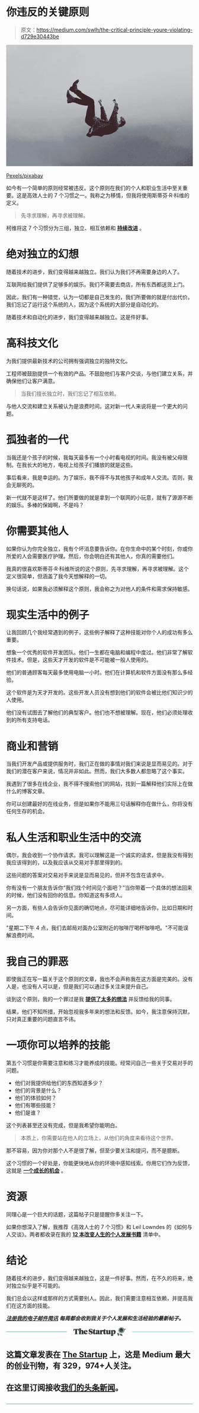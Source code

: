# 你违反的关键原则

> 原文：<https://medium.com/swlh/the-critical-principle-youre-violating-d729e30443be>

![](img/1677daca56a14379f2765fcb2b3b515b.png)

[Pexels/pixabay](https://pixabay.com/en/action-adult-checkered-shirt-1838330/)

如今有一个简单的原则经常被违反。这个原则在我们的个人和职业生活中至关重要。这是高效人士的 7 个习惯之一。我称之为移情，但我将使用斯蒂芬·R·科维的定义。

> 先寻求理解，再寻求被理解。

柯维将这 7 个习惯分为三组，独立、相互依赖和 [**持续改进**](https://ideavisionaction.com/personal-success/self-evaluation-for-continuous-improvement-of-your-life/) 。

# 绝对独立的幻想

随着技术的进步，我们变得越来越独立。我们认为我们不再需要身边的人了。

互联网给我们提供了足够多的娱乐。我们不需要去商店，所有东西都送货上门。

因此，我们有一种错觉，认为一切都是自己发生的，我们所要做的就是付出代价。我们忘记了运行这个系统的人，因为这个系统的大部分是自动化的。

随着技术和自动化的进步，我们变得越来越独立。这是件好事。

# 高科技文化

为我们提供最新技术的公司拥有强调独立的独特文化。

工程师被鼓励提供一个有效的产品。不鼓励他们与客户交谈，与他们建立关系，并确保他们让客户满意。

> 当我们擅长独立时，我们忘记了相互依赖。

与他人交流和建立关系被认为是浪费时间。这对新一代人来说将是一个更大的问题。

# 孤独者的一代

当我还是个孩子的时候，我每天最多有一个小时看电视的时间。我没有被父母限制。在我长大的地方，电视上给孩子们播放的就是这些。

事后看来，我是幸运的。为了娱乐，我不得不与其他孩子和成年人交流。否则，我会无聊死的。

新一代就不是这样了。他们所要做的就是拿到一个联网的小玩意，就有了源源不断的娱乐。多棒的保姆啊，不是吗？

# 你需要其他人

如果你认为你完全独立，我有个坏消息要告诉你。在你生命中的某个时刻，你或你所爱的人会需要医疗护理。然后，你会明白还有其他人，你真的需要他们。

我真的很喜欢斯蒂芬·R·科维所说的这个原则，先寻求理解，再寻求被理解。这个定义很简单，但涵盖了我今天想解释的一切。

换句话说，如果我必须解释这个原则，我会称之为对他人的条件和需求保持敏感。

# 现实生活中的例子

让我回顾几个我经常遇到的例子，这些例子解释了这种技能对你个人的成功有多么重要。

想象一个优秀的软件开发团队。他们一生都在电脑和编程中度过。他们非常了解软件技术。但是，这些天才开发的软件是不可能被一般人使用的。

他们的普通顾客每天最多使用电脑一小时。他们在计算机和软件方面没有那么多经验。

这个软件是为天才开发的。这些开发人员没有想到他们的软件会被比他们知识少的人使用。

他们没有试图去了解他们的典型客户。他们也不想被理解。现在，他们必须处理收到的所有支持电话。

# 商业和营销

当我们开发产品或提供服务时，我们正在做的事情对我们来说是显而易见的。对于我们的潜在客户来说，情况并非如此。然而，我们大多数人都忽略了这个事实。

我遇到了很多在线企业，我不得不搜索他们的网站，找到一篇解释他们实际上在做什么的博客文章。

你可以创建最好的在线业务，但是如果你不能用三句话解释你在做什么，你将没有任何生存的机会。

# 私人生活和职业生活中的交流

偶尔，我会收到一个协作请求。我可以理解这是一个诚实的请求，但是我没有得到我应该得到的，以及我应该从交易对手那里得到的。

这些问题的答案对交易对手来说是显而易见的，但并不包含在请求中。

你有没有一个朋友告诉你“我们找个时间见个面吧？”当你带着一个具体的想法回来的时候，他们没有回你的信息。你知道这有多烦人。

另一方面，有些人会告诉你见面的确切地点，尽可能详细地告诉你，比如日期和时间。

"星期二下午 4 点，我们去邮局对面办公室附近的咖啡厅喝杯咖啡吧。"不可能误解浪费时间。

# 我自己的罪恶

即使我正在写一篇关于这个原则的文章，我也不会声称我在这方面是完美的。没有人是，也没有人可以是，但是我们可以通过多关注来提升自己。

谈到这个原则，我的一个罪过是我 [**提供了太多的想法**](https://ideavisionaction.com/personal-development/this-is-how-you-annoy-people-without-even-realizing-it/) 并反馈给我的同事。

结果，他们不知所措，开始忽视我多年来的想法和反馈。如今，我注意保持沉默，只对真正重要的问题直言不讳。

# 一项你可以培养的技能

第五个习惯是你需要注意和练习才能养成的技能。经常问自己一些关于交易对手的问题。

*   他们对我提供给他们的东西知道多少？
*   他们的背景是什么？
*   他们的体验如何？
*   他们有哪些技能？
*   他们是谁？

这个列表甚至还没有完成，但是我希望你能明白。

> 本质上，你需要站在他人的立场上，从他们的角度来看待这个世界。

那不容易，因为你对那个人不是很了解，但至少要关注和提问，而不是臆断。

这个习惯的一个好处是，你能更快地从你的环境中感知线索。你用它们作为反馈，这就是 [**一个成长的机会**](https://ideavisionaction.com/personal-development/this-is-how-you-miss-your-biggest-opportunity-for-success/) 。

# 资源

同理心是一个巨大的话题，这篇帖子只是提醒你多关注一下。

如果你想深入了解，我推荐《高效人士的 7 个习惯》和 Leil Lowndes 的《如何与人交谈》。两者都收录在我的 [**12 本改变人生的个人发展书籍**](https://ideavisionaction.com/personal-development/12-books-for-the-next-12-months-to-change-your-life/) 清单中。

# 结论

随着技术的进步，我们变得越来越独立，这是一件好事。然而，在不久的将来，绝对独立似乎是不可能的。

我们总会以这样或那样的方式需要别人。因此，我们需要注意相互依赖，并提高我们在这方面的技能。

[***注册我的电子邮件简讯***](https://ideavisionaction.com/email-newsletter/) ***每周都会收到我关于个人发展和生活经验的最新帖子。***

[![](img/308a8d84fb9b2fab43d66c117fcc4bb4.png)](https://medium.com/swlh)

## 这篇文章发表在 [The Startup](https://medium.com/swlh) 上，这是 Medium 最大的创业刊物，有 329，974+人关注。

## 在这里订阅接收[我们的头条新闻](http://growthsupply.com/the-startup-newsletter/)。

[![](img/b0164736ea17a63403e660de5dedf91a.png)](https://medium.com/swlh)